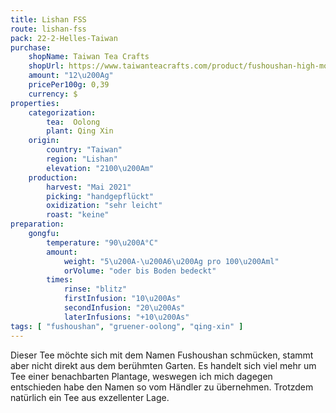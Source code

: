 ```yaml
---
title: Lishan FSS
route: lishan-fss
pack: 22-2-Helles-Taiwan
purchase:
    shopName: Taiwan Tea Crafts
    shopUrl: https://www.taiwanteacrafts.com/product/fushoushan-high-mountain-spring-oolong-tea/?v=3a52f3c22ed6
    amount: "12\u200Ag"
    pricePer100g: 0,39
    currency: $
properties:
    categorization:
        tea:  Oolong
        plant: Qing Xin
    origin:
        country: "Taiwan"
        region: "Lishan"
        elevation: "2100\u200Am"
    production:
        harvest: "Mai 2021"
        picking: "handgepflückt"
        oxidization: "sehr leicht"
        roast: "keine"
preparation:
    gongfu:
        temperature: "90\u200A°C"
        amount:
            weight: "5\u200A-\u200A6\u200Ag pro 100\u200Aml"
            orVolume: "oder bis Boden bedeckt"
        times:
            rinse: "blitz"
            firstInfusion: "10\u200As"
            secondInfusion: "20\u200As"
            laterInfusions: "+10\u200As"
tags: [ "fushoushan", "gruener-oolong", "qing-xin" ]
---
```

Dieser Tee möchte sich mit dem Namen Fushoushan schmücken, stammt aber nicht direkt aus dem berühmten Garten. Es handelt sich viel mehr um Tee einer benachbarten Plantage, weswegen ich mich dagegen entschieden habe den Namen so vom Händler zu übernehmen. Trotzdem natürlich ein Tee aus exzellenter Lage.